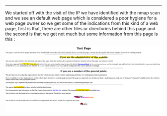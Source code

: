___ 
We started off with the visit of the IP we have identified with the nmap scan and we see an default web page which is considered a poor hygiene for a web page owner so we get some of the indications from this kind of a web page, first is that, there are other files or directories behind this page and the second is that we get not much but some information from this page is this :

![](Courses/TCM%20Practical%20Ethical%20Hacking/Domain%204%20-%20Scanning%20and%20Enumeration/assests/Pasted%20image%2020250903214807.png)

